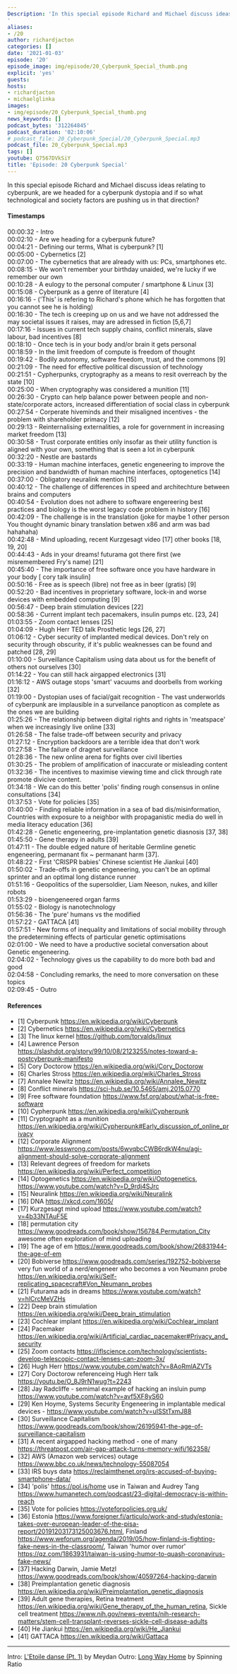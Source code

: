 ```yaml
---
Description: 'In this special episode Richard and Michael discuss ideas relating to cyberpunk, are we headed for a cyberpunk dystopia and if so what technological and society factors are pushing us in that direction?
'
aliases:
- /20
author: richardjacton
categories: []
date: '2021-01-03'
episode: '20'
episode_image: img/episode/20_Cyberpunk_Special_thumb.png
explicit: 'yes'
guests:
hosts:
- richardjacton
- michaelglinka
images:
- img/episode/20_Cyberpunk_Special_thumb.png
news_keywords: []
podcast_bytes: '312264845'
podcast_duration: '02:10:06'
# podcast_file: 20_Cyberpunk_Special/20_Cyberpunk_Special.mp3
podcast_file: 20_Cyberpunk_Special.mp3
tags: []
youtube: Q7567DVkSiY
title: 'Episode: 20 Cyberpunk Special'
---
```


In this special episode Richard and Michael discuss ideas relating to cyberpunk, are we headed for a cyberpunk dystopia and if so what technological and society factors are pushing us in that direction?

#### Timestamps

00:00:32 - Intro\
00:02:10 - Are we heading for a cyberpunk future?\
00:04:21 - Defining our terms, What is cyberpunk? [1]\
00:05:00 - Cybernetics [2]\
00:07:00 - The cybernetics that are already with us: PCs, smartphones etc.\
00:08:15 - We won't remember your birthday unaided, we're lucky if we remember our own\
00:10:28 - A eulogy to the personal computer / smartphone & Linux [3]\
00:15:08 - Cyberpunk as a genre of literature [4]\
00:16:16 - ('This' is refering to Richard's phone which he has forgotten that you cannot see he is holding)\
00:16:30 - The tech is creeping up on us and we have not addressed the may societal issues it raises, may are adressed in fiction [5,6,7]\
00:17:16 - Issues in current tech supply chains, conflict minerals, slave labour, bad incentives [8]\
00:18:10 - Once tech is in your body and/or brain it gets personal\
00:18:59 - In the limit freedom of compute is freedom of thought\
00:19:42 - Bodily autonomy, software freedom, trust, and the commons [9]\
00:21:09 - The need for effective political discussion of technology\
00:21:51 - Cypherpunks, cryptography as a means to resit overreach by the state [10]\
00:25:00 - When cryptography was considered a munition [11]\
00:26:30 - Crypto can help balance power between people and non-state/corporate actors, increased differentiation of social class in cyberpunk\
00:27:54 - Corperate hiveminds and their misaligned incentives - the problem with shareholder primacy [12]\
00:29:13 - Reinternalising externalities, a role for government in increasing market freedom [13]\
00:30:58 - Trust corporate entities only insofar as their utility function is aligned with your own, something that is seen a lot in cyberpunk\
00:32:20 - Nestle are bastards\
00:33:19 - Human machine interfaces, genetic engeneering to improve the precision and bandwidth of human machine interfaces, optogenetics [14]\
00:37:00 - Obligatory neuralink mention [15]\
00:40:12 - The challenge of differences in speed and architechture between brains and computers\
00:40:54 - Evolution does not adhere to software engereering best practices and biology is the worst legacy code problem in history [16]\
00:42:09 - The challenge is in the translation (joke for maybe 1 other person You thought dynamic binary translation betwen x86 and arm was bad hahahaha)\
00:42:48 - Mind uploading, recent Kurzgesagt video [17] other books [18, 19, 20]\
00:44:43 - Ads in your dreams! futurama got there first (we misremembered Fry's name) [21]\
00:45:40 - The importance of free software once you have hardware in your body [ cory talk insulin]\
00:50:16 - Free as is speech (libre) not free as in beer (gratis) [9]\
00:52:20 - Bad incentives in proprietary software, lock-in and worse devices with embedded computing [9]\
00:56:47 - Deep brain stimulation devices [22]\
00:58:36 - Current implant tech pacemakers, insulin pumps etc. [23, 24]\
01:03:55 - Zoom contact lenses [25]\
01:04:09 - Hugh Herr TED talk Prosthetic legs [26, 27]\
01:06:12 - Cyber security of implanted medical devices. Don't rely on security through obscurity, if it's public weaknesses can be found and patched [28, 29]\
01:10:00 - Surveillance Capitalism using data about us for the benefit of others not ourselves [30]\
01:14:22 - You can still hack airgapped electronics [31]\
01:16:12 - AWS outage stops 'smart' vacuums and doorbells from working [32]\
01:19:00 - Dystopian uses of facial/gait recognition - The vast underworlds of cyberpunk are implausible in a surveilance panopticon as complete as the ones we are building\
01:25:26 - The relationship between digital rights and rights in 'meatspace' when we increasingly live online [33]\
01:26:58 - The false trade-off between security and privacy \
01:27:12 - Encryption backdoors are a terrible idea that don't work\
01:27:58 - The failure of dragnet surveillance\
01:28:36 - The new online arena for fights over civil liberties\
01:30:25 - The problem of amplification of inaccurate or misleading content\
01:32:36 - The incentives to maximise viewing time and click through rate promote divicive content.\
01:34:18 - We can do this better 'polis' finding rough consensus in online consultations [34]\
01:37:53 - Vote for policies [35]\
01:40:00 - Finding reliable information in a sea of bad dis/misinformation, Countries with exposure to a neighbor with propaganistic media do well in media literacy education [36]\
01:42:28 - Genetic engeneering, pre-implantation genetic diasnosis [37, 38]\
01:45:50 - Gene therapy in adults [39]\
01:47:11 - The double edged nature of heritable Germline genetic engeneering, permanant fix ~ permanant harm [37].\
01:48:22 - First 'CRISPR babies' Chinese scientist He Jiankui [40]\
01:50:02 - Trade-offs in genetic engeneering, you can't be an optimal sprinter and an optimal long distance runner\
01:51:16 - Geopolitics of the supersoldier, Liam Neeson, nukes, and killer robots\
01:53:29 - bioengeneered organ farms\
01:55:02 - Biology is nanotechnology\
01:56:36 - The 'pure' humans vs the modified\
01:57:22 - GATTACA [41]\
01:57:51 - New forms of inequality and limitations of social mobility through the predetermining effects of particular genetic optimisations\
02:01:00 - We need to have a productive societal conversation about Genetic engeneering.\
02:04:02 - Technology gives us the capability to do more both bad and good\
02:04:58 - Concluding remarks, the need to more conversation on these topics\
02:09:45 - Outro

#### References

- [1] Cyberpunk https://en.wikipedia.org/wiki/Cyberpunk
- [2] Cybernetics https://en.wikipedia.org/wiki/Cybernetics
- [3] The linux kernel https://github.com/torvalds/linux
- [4] Lawrence Person https://slashdot.org/story/99/10/08/2123255/notes-toward-a-postcyberpunk-manifesto
- [5] Cory Doctorow https://en.wikipedia.org/wiki/Cory_Doctorow
- [6] Charles Stross https://en.wikipedia.org/wiki/Charles_Stross
- [7] Annalee Newitz https://en.wikipedia.org/wiki/Annalee_Newitz
- [8] Conflict minerals https://sci-hub.se/10.5465/amj.2015.0770
- [9] Free software foundation https://www.fsf.org/about/what-is-free-software
- [10] Cypherpunk https://en.wikipedia.org/wiki/Cypherpunk
- [11] Cryptographt as a munition https://en.wikipedia.org/wiki/Cypherpunk#Early_discussion_of_online_privacy
- [12] Corporate Alignment https://www.lesswrong.com/posts/6wvqbcCWB6rdkW4nu/agi-alignment-should-solve-corporate-alignment
- [13] Relevant degrees of freedom for markets https://en.wikipedia.org/wiki/Perfect_competition
- [14] Optogenetics https://en.wikipedia.org/wiki/Optogenetics, https://www.youtube.com/watch?v=D_9rdj4SJrc
- [15] Neuralink https://en.wikipedia.org/wiki/Neuralink
- [16] DNA https://xkcd.com/1605/
- [17] Kurzgesagt mind upload https://www.youtube.com/watch?v=4b33NTAuF5E
- [18] permutation city https://www.goodreads.com/book/show/156784.Permutation_City awesome often exploration of mind uploading
- [19] The age of em https://www.goodreads.com/book/show/26831944-the-age-of-em
- [20] Bobiverse https://www.goodreads.com/series/192752-bobiverse very fun world of a nerd/engeneer who becomes a von Neumann probe https://en.wikipedia.org/wiki/Self-replicating_spacecraft#Von_Neumann_probes
- [21] Futurama ads in dreams https://www.youtube.com/watch?v=hlCrcMeVZHs
- [22] Deep brain stimulation https://en.wikipedia.org/wiki/Deep_brain_stimulation
- [23] Cochlear implant https://en.wikipedia.org/wiki/Cochlear_implant
- [24] Pacemaker https://en.wikipedia.org/wiki/Artificial_cardiac_pacemaker#Privacy_and_security
- [25] Zoom contacts https://iflscience.com/technology/scientists-develop-telescopic-contact-lenses-can-zoom-3x/
- [26] Hugh Herr https://www.youtube.com/watch?v=8AoRmlAZVTs
- [27] Cory Doctorow referenceing Hugh Herr talk https://youtu.be/O_8J9rN1wug?t=2243
- [28] Jay Radcliffe - semimal example of hacking an insluin pump https://www.youtube.com/watch?v=avf5XF8yS60
- [29] Ken Hoyme, Systems Security Engeneering in implantable medical devices - https://www.youtube.com/watch?v=uISStTxmJ88
- [30] Surveillance Capitalism https://www.goodreads.com/book/show/26195941-the-age-of-surveillance-capitalism
- [31] A recent airgapped hacking method - one of many https://threatpost.com/air-gap-attack-turns-memory-wifi/162358/
- [32] AWS (Amazon web services) outage https://www.bbc.co.uk/news/technology-55087054
- [33] IRS buys data https://reclaimthenet.org/irs-accused-of-buying-smartphone-data/
- [34] 'polis' https://pol.is/home use in Taiwan and Audrey Tang https://www.humanetech.com/podcast/23-digital-democracy-is-within-reach
- [35] Vote for policies https://voteforpolicies.org.uk/
- [36] Estonia https://www.foreigner.fi/articulo/work-and-study/estonia-takes-over-european-leader-of-the-pisa-report/20191203173125003676.html, Finland https://www.weforum.org/agenda/2019/05/how-finland-is-fighting-fake-news-in-the-classroom/, Taiwan 'humor over rumor' https://qz.com/1863931/taiwan-is-using-humor-to-quash-coronavirus-fake-news/
- [37] Hacking Darwin, Jamie Metzl https://www.goodreads.com/book/show/40597264-hacking-darwin
- [38] Preimplantation genetic diagnosis https://en.wikipedia.org/wiki/Preimplantation_genetic_diagnosis
- [39] Adult gene therapies, Retina treatment https://en.wikipedia.org/wiki/Gene_therapy_of_the_human_retina, Sickle cell treatment https://www.nih.gov/news-events/nih-research-matters/stem-cell-transplant-reverses-sickle-cell-disease-adults
- [40] He Jiankui https://en.wikipedia.org/wiki/He_Jiankui
- [41] GATTACA https://en.wikipedia.org/wiki/Gattaca


---
Intro: [L'Etoile danse (Pt. 1)](https://freemusicarchive.org/music/Meydan/Havor/6-_LEtoile_danse_Pt_1_1738) by Meydan
Outro: [Long Way Home](https://freemusicarchive.org/music/Spinning_Ratio/Long_Way_Home/Long_Way_Home) by Spinning Ratio
